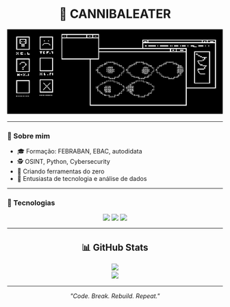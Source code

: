 <h1 align="center">🧠 CANNIBALEATER</h1>

<p align="center">
  <img src="https://github.com/cannibaleater/cannibaleater/blob/main/bannerds.png" alt="banner" />
</p>

---

### 🧩 Sobre mim

- 🎓 Formação: FEBRABAN, EBAC, autodidata  
- 🕵 OSINT, Python, Cybersecurity  
- 🐍 Criando ferramentas do zero  
- 🔭 Entusiasta de tecnologia e análise de dados

---

### 🧠 Tecnologias

<p align="center">
  <img src="https://cdn.jsdelivr.net/gh/devicons/devicon/icons/python/python-original.svg" width="40" />
  <img src="https://cdn.jsdelivr.net/gh/devicons/devicon/icons/linux/linux-original.svg" width="40" />
  <img src="https://cdn.jsdelivr.net/gh/devicons/devicon/icons/bash/bash-original.svg" width="40" />
</p>

---

<h2 align="center">📊 GitHub Stats</h2>

<p align="center">
  <img src="https://github-readme-stats.vercel.app/api?username=cannibaleater&show_icons=true&theme=tokyonight" />
  <br>
  <img src="https://github-readme-stats.vercel.app/api/top-langs/?username=cannibaleater&layout=compact&theme=tokyonight" />
</p>

---

<p align="center"><i>"Code. Break. Rebuild. Repeat."</i></p>
